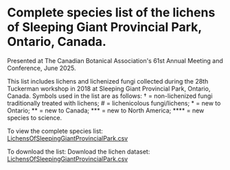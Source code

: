# Complete species list of the lichens of Sleeping Giant Provincial Park, Ontario, Canada. 
Presented at The Canadian Botanical Association's 61st Annual Meeting and Conference, June 2025.

This list includes lichens and lichenized fungi collected during the 28th Tuckerman workshop in 2018 at Sleeping Giant Provincial Park, Ontario, Canada. Symbols used in the list are as follows: † = non-lichenized fungi traditionally treated with lichens; # = lichenicolous fungi/lichens; * = new to Ontario; ** = new to Canada; *** = new to North America; **** = new species to science. 

To view the complete species list: [LichensOfSleepingGiantProvincialPark.csv](https://github.com/k-cruickshanks/Annotated-species-list-of-the-lichens-of-Sleeping-Giant-Provincial-Park/blob/main/LichensOfSleepingGiantProvincialPark.csv)

To download the list: Download the lichen dataset: [LichensOfSleepingGiantProvincialPark.csv](https://raw.githubusercontent.com/k-cruickshanks/Annotated-species-list-of-the-lichens-of-Sleeping-Giant-Provincial-Park/main/LichensOfSleepingGiantProvincialPark.csv)


